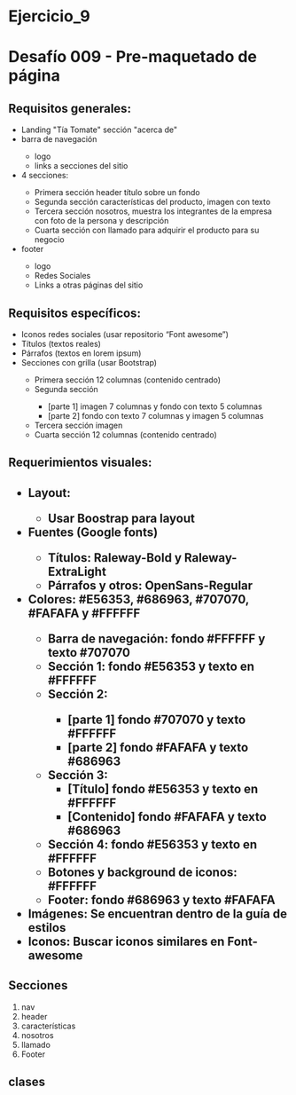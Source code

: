 # Ejercicio_9
<h1>Desafío 009 - Pre-maquetado de página</h1>

<h2>Requisitos generales:</h2>
    <ul>
        <li>Landing "Tía Tomate" sección "acerca de"</li>
        <li>barra de navegación</li>
            <ul>
                <li>logo</li>
                <li>links a secciones del sitio</li>
            </ul>
    	<li>4 secciones:</li>
            <ul>
        		<li>Primera sección header título sobre un fondo</li>
        		<li>Segunda sección características del producto, imagen con texto</li>
        		<li>Tercera sección nosotros, muestra los integrantes de la empresa con foto de la persona y descripción</li>
        		<li>Cuarta sección con llamado para adquirir el producto para su negocio</li>
            </ul>
        <li>footer</li>
            <ul>
                <li>logo</li>
                <li>Redes Sociales</li>
                <li>Links a otras páginas del sitio</li>
            </ul>
    </ul>

<h2>Requisitos específicos:</h2>
<ul>
	<li>Iconos redes sociales (usar repositorio “Font awesome”)</li>
    <li>Títulos (textos reales)</li>
	<li>Párrafos (textos en lorem ipsum)</li>
	<li>Secciones con grilla (usar Bootstrap)</li>
        <ul>
            <li> Primera sección 12 columnas (contenido centrado)</li>
            <li> Segunda sección</li>
                <ul>
                    <li>[parte 1] imagen 7 columnas y fondo con texto 5 columnas</li>
                    <li>[parte 2] fondo con texto 7 columnas y imagen 5 columnas</li>
                </ul>
            <li>Tercera sección imagen</li>
            <li>Cuarta sección 12 columnas (contenido centrado)</li>
        </ul>
</ul>
<h2>Requerimientos visuales:<h2>
<ul>
	<li> Layout:</li>
        <ul>
	       <li>Usar Boostrap para layout</li>
        </ul>
	<li>Fuentes (Google fonts)</li>
        <ul>
    		<li>Títulos: Raleway-Bold y Raleway-ExtraLight</li>
    		<li>Párrafos y otros: OpenSans-Regular</li>
        </ul>
    <li>Colores: #E56353, #686963, #707070, #FAFAFA y #FFFFFF</li>
        <ul>
            <li>Barra de navegación: fondo #FFFFFF y texto #707070</li>
            <li>Sección 1: fondo #E56353 y texto en #FFFFFF</li>
            <li>Sección 2:</li>
                <ul>
                    <li>[parte 1] fondo #707070 y texto #FFFFFF</li>
                    <li>[parte 2] fondo #FAFAFA y texto #686963</li>
                </ul>
            <li>Sección 3:
                <ul>
                    <li>[Título] fondo #E56353 y texto en #FFFFFF</li>
                    <li>[Contenido] fondo #FAFAFA y texto #686963</li>
                </ul>
            <li>Sección 4: fondo #E56353 y texto en #FFFFFF</li>
            <li>Botones y background de iconos: #FFFFFF</li>
            <li>Footer: fondo #686963 y texto #FAFAFA</li>
        </ul>
    <li>Imágenes: Se encuentran dentro de la guía de estilos</li>
    <li> Iconos: Buscar iconos similares en Font-awesome</li>
</ul>

<h2>Secciones</h2>
<ol>
    <li>nav</li>
    <li>header</li>
    <li>características</li>
    <li>nosotros</li>
    <li>llamado</li>
    <li>Footer</li>
</ol>

<h2>clases</h2>
